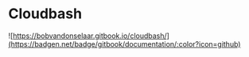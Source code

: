 # Cloudbash

![https://bobvandonselaar.gitbook.io/cloudbash/](https://badgen.net/badge/gitbook/documentation/:color?icon=github)